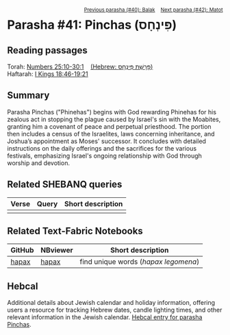 <span style="float: right;"><sup> <a href="../40%20-%20Balak">Previous parasha (#40): Balak</a> &nbsp;&nbsp; <a href="../42%20-%20Matot">Next parasha (#42): Matot</a></sup></span>

# Parasha #41: Pinchas (פִּינְחָס)

## Reading passages

Torah: <a href="https://www.stepbible.org/?q=version=NASB2020|reference=Num.25:10-30:1&options=HNVUG" target="_blank">Numbers 25:10-30:1</a> &nbsp;&nbsp; <a href="https://tikkun.io/#/p/pinchas" target="_blank">(Hebrew: פָּרָשַׁת פִּינְחָס)</a><br>
Haftarah: 
<a href="https://www.stepbible.org/?q=version=NASB2020|reference=1Kgs.18:46-19:21&options=HNVUG" target="_blank">I Kings 18:46-19:21</a>

## Summary

Parasha Pinchas ("Phinehas") begins with God rewarding Phinehas for his zealous act in stopping the plague caused by Israel's sin with the Moabites, granting him a covenant of peace and perpetual priesthood. The portion then includes a census of the Israelites, laws concerning inheritance, and Joshua’s appointment as Moses' successor. It concludes with detailed instructions on the daily offerings and the sacrifices for the various festivals, emphasizing Israel's ongoing relationship with God through worship and devotion.

## Related SHEBANQ queries

Verse | Query | Short description
--- | --- | --- 
||

## Related Text-Fabric Notebooks

GitHub | NBviewer | Short description
---|---|---
[hapax](hapax.ipynb) | <a href="https://nbviewer.org/github/tonyjurg/Parashot/blob/main/WeeklyParasha/41%20-%20Pinchas/hapax.ipynb" target="_blank">hapax</a> | find unique words (*hapax legomena*)

## Hebcal

Additional details about Jewish calendar and holiday information, offering users a resource for tracking Hebrew dates, candle lighting times, and other relevant information in the Jewish calendar. <a href="https://www.hebcal.com/sedrot/pinchas" target="_blank">Hebcal entry for parasha Pinchas</a>.

